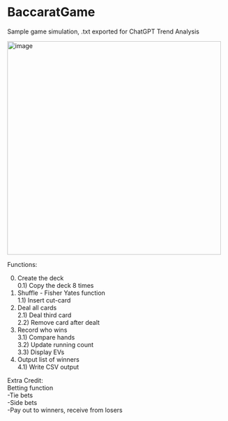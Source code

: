 # BaccaratGame
Sample game simulation, .txt exported for ChatGPT Trend Analysis

<img width="490" alt="image" src="https://github.com/user-attachments/assets/2708ce5f-3da8-4052-846e-75814e9cc980" />

Functions:

0) Create the deck  
0.1) Copy the deck 8 times  
1) Shuffle - Fisher Yates function  
1.1) Insert cut-card  
2) Deal all cards  
2.1) Deal third card  
2.2) Remove card after dealt  
3) Record who wins  
3.1) Compare hands  
3.2) Update running count  
3.3) Display EVs  
4) Output list of winners  
4.1) Write CSV output  

Extra Credit:  
Betting function  
-Tie bets  
-Side bets  
-Pay out to winners, receive from losers
